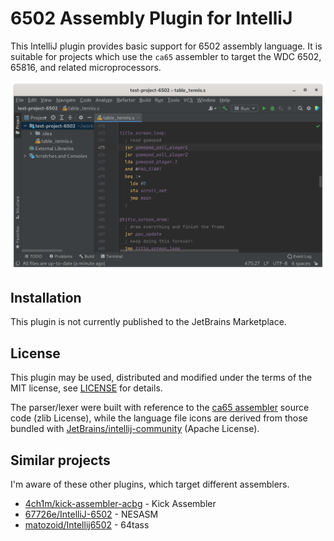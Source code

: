 # 6502 Assembly Plugin for IntelliJ

This IntelliJ plugin provides basic support for 6502 assembly language. It is suitable for projects which use the `ca65` assembler to target the WDC 6502, 65816, and related microprocessors.

![6502 Example in IntelliJ](screenshot/6502_intellij_example.png)

## Installation

This plugin is not currently published to the JetBrains Marketplace.

## License

This plugin may be used, distributed and modified under the terms of the MIT license, see [LICENSE](https://github.com/mike42/6502-assembly-intellij/blob/master/LICENSE) for details.

The parser/lexer were built with reference to the [ca65 assembler](https://github.com/cc65/cc65) source code (zlib License), while the language file icons are derived from those bundled with [JetBrains/intellij-community](https://github.com/JetBrains/intellij-community) (Apache License).

## Similar projects

I'm aware of these other plugins, which target different assemblers.

- [4ch1m/kick-assembler-acbg](https://github.com/4ch1m/kick-assembler-acbg) - Kick Assembler
- [67726e/IntelliJ-6502](https://github.com/67726e/IntelliJ-6502) - NESASM
- [matozoid/Intellij6502](https://github.com/matozoid/Intellij6502) - 64tass

